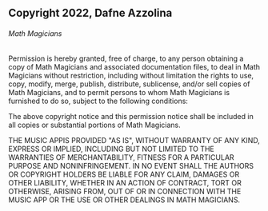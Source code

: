 ## Copyright 2022, Dafne Azzolina

###### Math Magicians

Permission is hereby granted, free of charge, to any person obtaining a copy of Math Magicians and associated documentation files, to deal in Math Magicians without restriction, including without limitation the rights to use, copy, modify, merge, publish, distribute, sublicense, and/or sell copies of Math Magicians, and to permit persons to whom Math Magicians is furnished to do so, subject to the following conditions:

The above copyright notice and this permission notice shall be included in all copies or substantial portions of Math Magicians.

THE MUSIC APPIS PROVIDED "AS IS", WITHOUT WARRANTY OF ANY KIND, EXPRESS OR IMPLIED, INCLUDING BUT NOT LIMITED TO THE WARRANTIES OF MERCHANTABILITY, FITNESS FOR A PARTICULAR PURPOSE AND NONINFRINGEMENT. IN NO EVENT SHALL THE AUTHORS OR COPYRIGHT HOLDERS BE LIABLE FOR ANY CLAIM, DAMAGES OR OTHER LIABILITY, WHETHER IN AN ACTION OF CONTRACT, TORT OR OTHERWISE, ARISING FROM, OUT OF OR IN CONNECTION WITH THE MUSIC APP OR THE USE OR OTHER DEALINGS IN MATH MAGICIANS.